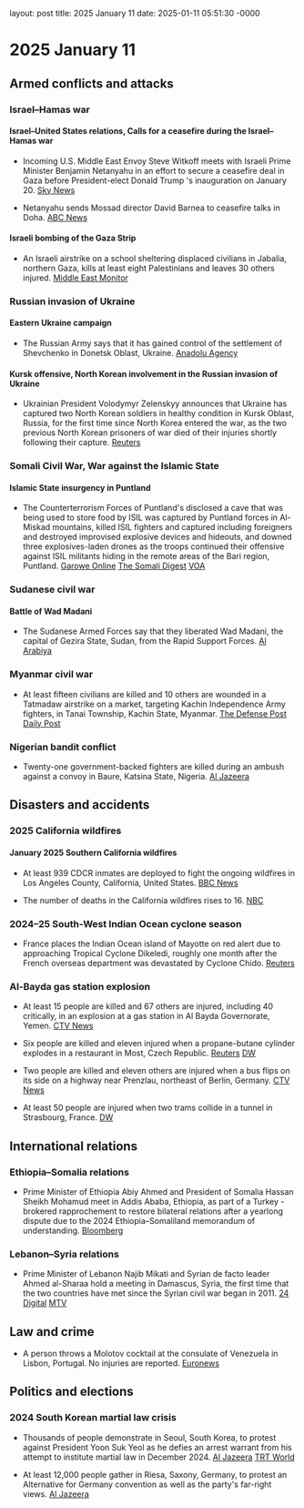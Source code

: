layout: post
title: 2025 January 11
date: 2025-01-11 05:51:30 -0000

# 2025 January 11

## Armed conflicts and attacks

### Israel–Hamas war

#### Israel–United States relations, Calls for a ceasefire during the Israel–Hamas war

- Incoming U.S. Middle East Envoy Steve Witkoff meets with Israeli Prime Minister Benjamin Netanyahu in an effort to secure a ceasefire deal in Gaza before President-elect Donald Trump 's inauguration on January 20. [Sky News](https://news.sky.com/story/donald-trumps-middle-east-envoy-pushes-for-gaza-ceasefire-deal-ahead-of-us-inauguration-13287325)

- Netanyahu sends Mossad director David Barnea to ceasefire talks in Doha. [ABC News](https://abcnews.go.com/International/wireStory/israels-netanyahu-sends-mossad-director-gaza-ceasefire-talks-117581245)

#### Israeli bombing of the Gaza Strip

- An Israeli airstrike on a school sheltering displaced civilians in Jabalia, northern Gaza, kills at least eight Palestinians and leaves 30 others injured. [Middle East Monitor](https://www.middleeastmonitor.com/20250111-israeli-strike-on-school-in-northern-gaza-kills-8-displaced-palestinians/)

### Russian invasion of Ukraine

#### Eastern Ukraine campaign

- The Russian Army says that it has gained control of the settlement of Shevchenko in Donetsk Oblast, Ukraine. [Anadolu Agency](https://www.aa.com.tr/en/russia-ukraine-war/russia-claims-to-have-taken-control-of-another-village-in-ukraine/3447499)

#### Kursk offensive, North Korean involvement in the Russian invasion of Ukraine

- Ukrainian President Volodymyr Zelenskyy announces that Ukraine has captured two North Korean soldiers in healthy condition in Kursk Oblast, Russia, for the first time since North Korea entered the war, as the two previous North Korean prisoners of war died of their injuries shortly following their capture. [Reuters](https://www.reuters.com/world/europe/ukraine-captures-two-north-korean-soldiers-kursk-zelenskiy-says-2025-01-11/)

### Somali Civil War, War against the Islamic State

#### Islamic State insurgency in Puntland

- The Counterterrorism Forces of Puntland's disclosed a cave that was being used to store food by ISIL was captured by Puntland forces in Al-Miskad mountains, killed ISIL fighters and captured including foreigners and destroyed improvised explosive devices and hideouts, and downed three explosives-laden drones as the troops continued their offensive against ISIL militants hiding in the remote areas of the Bari region, Puntland. [Garowe Online](https://www.garoweonline.com/en/news/puntland/somalia-puntland-troops-make-gains-in-large-scale-offensive-against-isis) [The Somali Digest](https://thesomalidigest.com/puntland-advances-against-is-somalia-claims-fgs-is-compromised/) [VOA](https://www.voasomali.com/a/7933272.html)

### Sudanese civil war

#### Battle of Wad Madani

- The Sudanese Armed Forces say that they liberated Wad Madani, the capital of Gezira State, Sudan, from the Rapid Support Forces. [Al Arabiya](https://english.alarabiya.net/News/middle-east/2025/01/11/sudan-government-spokesman-says-army-liberated-key-city-from-rsf-)

### Myanmar civil war

- At least fifteen civilians are killed and 10 others are wounded in a Tatmadaw airstrike on a market, targeting Kachin Independence Army fighters, in Tanai Township, Kachin State, Myanmar. [The Defense Post](https://thedefensepost.com/2025/01/12/myanmar-junta-air-strike-2/) [Daily Post](https://dailypost.ng/2025/01/12/myanmar-junta-air-strike-kills-15-civilians/)

### Nigerian bandit conflict

- Twenty-one government-backed fighters are killed during an ambush against a convoy in Baure, Katsina State, Nigeria. [Al Jazeera](https://www.aljazeera.com/news/2025/1/11/bandits-in-nigeria-ambush-and-kill-21-government-backed-fighters)

## Disasters and accidents

### 2025 California wildfires

#### January 2025 Southern California wildfires

- At least 939 CDCR inmates are deployed to fight the ongoing wildfires in Los Angeles County, California, United States. [BBC News](https://www.bbc.com/news/articles/c3rwdjwglx2o)

- The number of deaths in the California wildfires rises to 16. [NBC](https://www.nbcnews.com/news/us-news/california-wildfires-victims-rcna186989)

### 2024–25 South-West Indian Ocean cyclone season

- France places the Indian Ocean island of Mayotte on red alert due to approaching Tropical Cyclone Dikeledi, roughly one month after the French overseas department was devastated by Cyclone Chido. [Reuters](https://www.reuters.com/world/europe/cyclone-battered-mayotte-be-put-red-alert-2025-01-11/)

### Al-Bayda gas station explosion

- At least 15 people are killed and 67 others are injured, including 40 critically, in an explosion at a gas station in Al Bayda Governorate, Yemen. [CTV News](https://www.ctvnews.ca/world/15-killed-in-an-explosion-and-fire-at-a-gas-station-in-central-yemen-1.7172825)

- Six people are killed and eleven injured when a propane-butane cylinder explodes in a restaurant in Most, Czech Republic. [Reuters](https://www.reuters.com/world/europe/six-killed-explosion-czech-restaurant-2025-01-12/) [DW](https://www.dw.com/en/czech-restaurant-explosion-leaves-several-dead/a-71276478)

- Two people are killed and eleven others are injured when a bus flips on its side on a highway near Prenzlau, northeast of Berlin, Germany. [CTV News](https://www.ctvnews.ca/world/a-bus-accident-on-a-highway-in-northeastern-germany-leaves-two-dead-1.7172611)

- At least 50 people are injured when two trams collide in a tunnel in Strasbourg, France. [DW](https://www.dw.com/en/france-two-trams-collide-in-strasbourg/a-71274743)

## International relations

### Ethiopia–Somalia relations

- Prime Minister of Ethiopia Abiy Ahmed and President of Somalia Hassan Sheikh Mohamud meet in Addis Ababa, Ethiopia, as part of a Turkey -brokered rapprochement to restore bilateral relations after a yearlong dispute due to the 2024 Ethiopia–Somaliland memorandum of understanding. [Bloomberg](https://www.bloomberg.com/news/articles/2025-01-11/ethiopia-somalia-leaders-meet-agree-to-restore-relations)

### Lebanon–Syria relations

- Prime Minister of Lebanon Najib Mikati and Syrian de facto leader Ahmed al-Sharaa hold a meeting in Damascus, Syria, the first time that the two countries have met since the Syrian civil war began in 2011. [24 Digital](https://24newshd.tv/11-Jan-2025/lebanon-pm-visits-damascus-on-first-such-trip-since-before-syria-war) [MTV](https://www.mtv.com.lb/en/News/Local/1538189/photos--the-meeting-between-mikati-and-sharaa-in-damascus-has-just-kicked-off)

## Law and crime

- A person throws a Molotov cocktail at the consulate of Venezuela in Lisbon, Portugal. No injuries are reported. [Euronews](https://www.euronews.com/2025/01/12/venezuelas-consulate-in-lisbon-targeted-with-explosive-device)

## Politics and elections

### 2024 South Korean martial law crisis

- Thousands of people demonstrate in Seoul, South Korea, to protest against President Yoon Suk Yeol as he defies an arrest warrant from his attempt to institute martial law in December 2024. [Al Jazeera](https://www.aljazeera.com/news/2025/1/11/thousands-protest-in-south-korea-as-yoon-continues-to-resist-arrest) [TRT World](https://www.trtworld.com/asia/rival-protests-erupt-in-south-korea-as-arrest-looms-for-suspended-president-18252604)

- At least 12,000 people gather in Riesa, Saxony, Germany, to protest an Alternative for Germany convention as well as the party's far-right views. [Al Jazeera](https://www.aljazeera.com/news/2025/1/11/german-protesters-attempt-to-block-far-right-afd-congress)